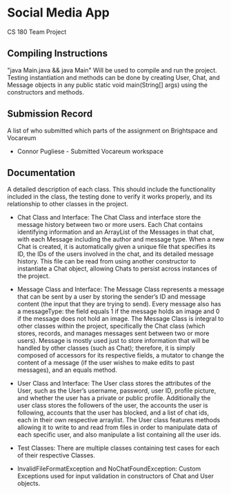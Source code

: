 
# Social Media App

CS 180 Team Project

## Compiling Instructions

"java Main.java && java Main" Will be used to compile and run the project.
Testing instantiation and methods can be done by creating User, Chat, and Message objects in any public static void main(String[] args) using the constructors and methods.

## Submission Record

A list of who submitted which parts of the assignment on Brightspace and Vocareum

- Connor Pugliese - Submitted Vocareum workspace

## Documentation

A detailed description of each class. This should include the functionality included in the class, the testing done to verify it works properly, and its relationship to other classes in the project. 

- Chat Class and Interface: The Chat Class and interface store the message history between two or more users. Each Chat contains identifying information and an ArrayList of the Messages in that chat, with each Message including the author and message type. When a new Chat is created, it is automatically given a unique file that specifies its ID, the IDs of the users involved in the chat, and its detailed message history. This file can be read from using another constructor to instantiate a Chat object, allowing Chats to persist across instances of the project.

- Message Class and Interface: The Message Class represents a message that can be sent by a user by storing the sender’s ID and message content (the input that they are trying to send). Every message also has a messageType: the field equals 1 if the message holds an image and 0 if the message does not hold an image. The Message Class is integral to other classes within the project, specifically the Chat class (which stores, records, and manages messages sent between two or more users). Message is mostly used just to store information that will be handled by other classes (such as Chat); therefore, it is simply composed of accessors for its respective fields, a mutator to change the content of a message (if the user wishes to make edits to past messages), and an equals method.

- User Class and Interface: The User class stores the attributes of the User, such as the User’s username, password, user ID, profile picture, and whether the user has a private or public profile. Additionally the user class stores the followers of the user, the accounts the user is following, accounts that the user has blocked, and a list of chat ids, each in their own respective arraylist. The User class features methods allowing it to write to and read from files in order to manipulate data of each specific user, and also manipulate a list containing all the user ids.

- Test Classes: There are multiple classes containing test cases for each of their respective Classes.

- InvalidFileFormatException and NoChatFoundException: Custom Exceptions used for input validation in constructors of Chat and User objects.
